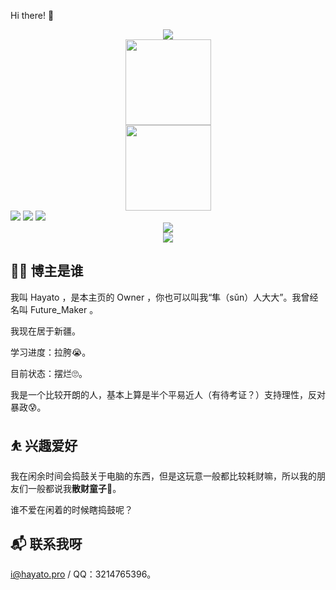 Hi there! 👋

<div align="center">
    <img src="https://metrics.lecoq.io/HayatoOvO?template=classic&base.indepth=false&base.hireable=false&config.timezone=Asia%2FShanghai">
</div>

<div align="center">
    <img height="137px" src="https://github-readme-stats.vercel.app/api?username=HayatoOvO&hide_title=true&hide_border=true&show_icons=trueline_height=21&text_color=000&icon_color=000&bg_color=0,ea6161,ffc64d,fffc4d,52fa5a&theme=graywhite" />
</div>

<div align="center">
    <img height="137px" src="https://github-readme-stats.vercel.app/api?username=HayatoOvO&hide_title=true&hide_border=true&show_icons=trueline_height=21&text_color=000&icon_color=000&bg_color=0,ea6161,ffc64d,fffc4d,52fa5a&theme=graywhite" />
</div>

<span >
	<img  src="https://img.shields.io/badge/-HTML5-E34F26?style=flat-square&logo=html5&logoColor=white" />
	<img  src="https://img.shields.io/badge/-CSS3-1572B6?style=flat-square&logo=css3" />
	<img  src="https://img.shields.io/badge/-JavaScript-oringe?style=flat-square&logo=javascript" />
</span>

<div align="center">
    <img src="https://activity-graph.herokuapp.com/graph?username=HaaytoOvO&theme=xcode" />
</div>

<div align="center">
    <img  src="https://github-readme-streak-stats.herokuapp.com/?user=HayatoOvO" />
</div>

## 👨‍💻 博主是谁

我叫 Hayato ，是本主页的 Owner ，你也可以叫我“隼（sǔn）人大大”。我曾经名叫 Future_Maker 。

我现在居于新疆。

学习进度：拉胯😭。

目前状态：摆烂🙄。

我是一个比较开朗的人，基本上算是半个平易近人（有待考证？）支持理性，反对暴政😰。

## ⛹ 兴趣爱好

我在闲余时间会捣鼓关于电脑的东西，但是这玩意一般都比较耗财嘛，所以我的朋友们一般都说我**散财童子**🤒。

谁不爱在闲着的时候瞎捣鼓呢？

## 📬 联系我呀

i@hayato.pro / QQ：3214765396。
